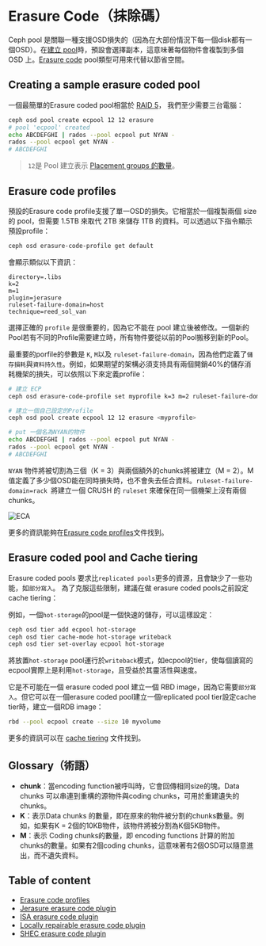 # Erasure Code（抹除碼）
Ceph pool 是關聯一種支援OSD損失的（因為在大部份情況下每一個disk都有一個OSD）。在[建立 pool](http://docs.ceph.com/docs/master/rados/operations/pools/)時，預設會選擇副本，這意味著每個物件會複製到多個 OSD 上。[Erasure code](https://en.wikipedia.org/wiki/Erasure_code) pool類型可用來代替以節省空間。

## Creating a sample erasure coded pool
一個最簡單的Erasure coded pool相當於 [RAID 5](https://en.wikipedia.org/wiki/Standard_RAID_levels#RAID_5)， 我們至少需要三台電腦：
```sh
ceph osd pool create ecpool 12 12 erasure
# pool 'ecpool' created
echo ABCDEFGHI | rados --pool ecpool put NYAN -
rados --pool ecpool get NYAN -
# ABCDEFGHI
```
> ```12```是 Pool 建立表示 [Placement groups 的數量](http://docs.ceph.com/docs/master/rados/operations/pools/)。

## Erasure code profiles
預設的Erasure code profile支援了單一OSD的損失。它相當於一個複製兩個 size 的 pool，但需要 1.5TB 來取代 2TB 來儲存 1TB 的資料。可以透過以下指令顯示預設profile：
```sh
ceph osd erasure-code-profile get default
```
會顯示類似以下資訊：
```
directory=.libs
k=2
m=1
plugin=jerasure
ruleset-failure-domain=host
technique=reed_sol_van
```
選擇正確的 ```profile``` 是很重要的，因為它不能在 pool 建立後被修改。一個新的Pool若有不同的Profile需要建立時，所有物件要從以前的Pool搬移到新的Pool。

最重要的porfile的參數是 ```K```, ```M```以及 ```ruleset-failure-domain```，因為他們定義了```儲存損耗```與```資料持久性```。例如，如果期望的架構必須支持具有兩個開銷40%的儲存消耗機架的損失，可以依照以下來定義profile：
```sh
# 建立 ECP
ceph osd erasure-code-profile set myprofile k=3 m=2 ruleset-failure-domain=rack

# 建立一個自己設定的Profile
ceph osd pool create ecpool 12 12 erasure <myprofile>

# put 一個名為NYAN的物件
echo ABCDEFGHI | rados --pool ecpool put NYAN -
rados --pool ecpool get NYAN -
# ABCDEFGHI
```
```NYAN``` 物件將被切割為三個（K = 3）與兩個額外的chunks將被建立（M = 2）。M 值定義了多少個OSD能在同時損失時，也不會失去任合資料。```ruleset-failure-domain=rack ```將建立一個 CRUSH 的 ```ruleset``` 來確保在同一個機架上沒有兩個chunks。

![ECA](images/eca.png)

更多的資訊能夠在[Erasure code profiles](http://docs.ceph.com/docs/master/rados/operations/erasure-code-profile/)文件找到。

## Erasure coded pool and Cache tiering
Erasure coded pools 要求比```replicated pools```更多的資源，且會缺少了一些功能，如```部分寫入```。
為了克服這些限制，建議在做 erasure coded pools之前設定 cache tiering：

例如，一個```hot-storage```的pool是一個快速的儲存，可以這樣設定：
```sh
ceph osd tier add ecpool hot-storage
ceph osd tier cache-mode hot-storage writeback
ceph osd tier set-overlay ecpool hot-storage
```
將放置```hot-storage``` pool運行於```writeback```模式，如ecpool的tier，使每個讀寫的ecpool實際上是利用```hot-storage```，且受益於其靈活性與速度。

它是不可能在一個 erasure coded pool 建立一個 RBD image，因為它需要```部分寫入```。但它可以在一個erasure coded pool建立一個replicated pool tier設定cache tier時，建立一個RDB image：
```sh
rbd --pool ecpool create --size 10 myvolume
```

更多的資訊可以在 [cache tiering](http://ceph.com/docs/master/rados/operations/cache-tiering) 文件找到。

## Glossary（術語）
* **chunk**：當encoding function被呼叫時，它會回傳相同size的塊。Data chunks 可以串連到重構的源物件與coding chunks，可用於重建遺失的chunks。
* **K**：表示Data chunks 的數量，即在原來的物件被分割的chunks數量。例如，如果有K = 2個的10KB物件，該物件將被分割為K個5KB物件。
* **M**：表示 Coding chunks的數量，即 encoding functions 計算的附加chunks的數量。如果有2個coding chunks，這意味著有2個OSD可以隨意進出，而不遺失資料。

## Table of content
* [Erasure code profiles](http://ceph.com/docs/master/rados/operations/erasure-code-profile/)
* [Jerasure erasure code plugin](http://ceph.com/docs/master/rados/operations/erasure-code-jerasure/)
* [ISA erasure code plugin](http://ceph.com/docs/master/rados/operations/erasure-code-isa/)
* [Locally repairable erasure code plugin](http://ceph.com/docs/master/rados/operations/erasure-code-lrc/)
* [SHEC erasure code plugin](http://ceph.com/docs/master/rados/operations/erasure-code-shec/)
